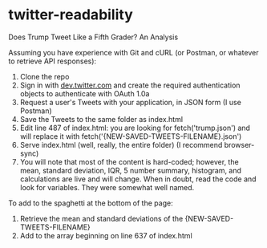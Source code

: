 # twitter-readability
Does Trump Tweet Like a Fifth Grader? An Analysis

Assuming you have experience with Git and cURL (or Postman, or whatever to retrieve API responses):
1. Clone the repo
2. Sign in with [dev.twitter.com](https://dev.twitter.com) and create the required authentication objects to authenticate with OAuth 1.0a
3. Request a user's Tweets with your application, in JSON form (I use Postman)
4. Save the Tweets to the same folder as index.html
5. Edit line 487 of index.html: you are looking for fetch('trump.json') and will replace it with fetch('{NEW-SAVED-TWEETS-FILENAME}.json')
6. Serve index.html (well, really, the entire folder) (I recommend browser-sync)
7. You will note that most of the content is hard-coded; however, the mean, standard deviation, IQR, 5 number summary, histogram, and calculations are live and will change. When in doubt, read the code and look for variables. They were somewhat well named.

To add to the spaghetti at the bottom of the page:
1. Retrieve the mean and standard deviations of the {NEW-SAVED-TWEETS-FILENAME}
2. Add to the array beginning on line 637 of index.html
